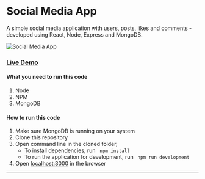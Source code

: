# Social Media App

A simple social media application with users, posts, likes and comments - developed using React, Node, Express and MongoDB. 

![Social Media App]('__dirname/client/assets/images/home.png' "Social Media App")

### [Live Demo]("")

#### What you need to run this code
1. Node 
2. NPM
3. MongoDB

####  How to run this code
1. Make sure MongoDB is running on your system 
2. Clone this repository
3. Open command line in the cloned folder,
   - To install dependencies, run ```  npm install  ```
   - To run the application for development, run ```  npm run development  ```
4. Open [localhost:3000](http://localhost:3000/) in the browser
---- 
